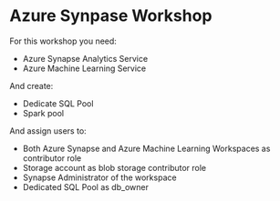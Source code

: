 # Azure Synpase Workshop

For this workshop you need:
* Azure Synapse Analytics Service
* Azure Machine Learning Service

And create:
* Dedicate SQL Pool
* Spark pool


And assign users to:
* Both Azure Synapse and Azure Machine Learning Workspaces as contributor role
* Storage account as blob storage contributor role
* Synapse Administrator of the workspace
* Dedicated SQL Pool as db_owner